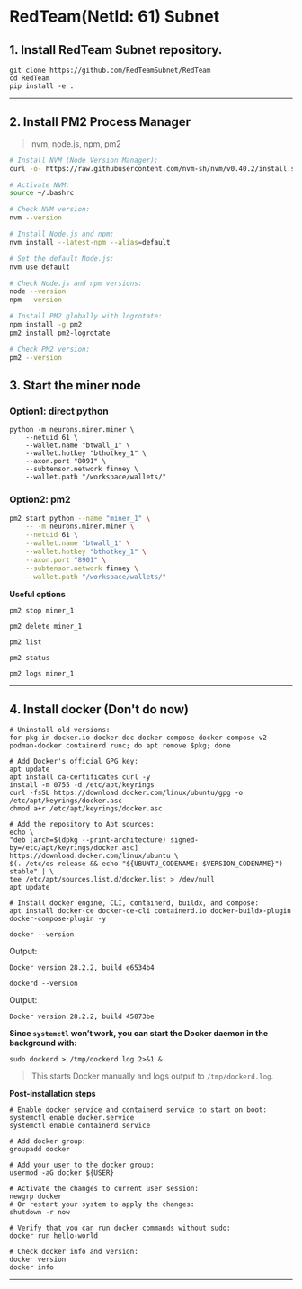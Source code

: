 # RedTeam(NetId: 61) Subnet
## 1. Install RedTeam Subnet repository.
```
git clone https://github.com/RedTeamSubnet/RedTeam
cd RedTeam
pip install -e .
```

-----------------------

## 2. Install PM2 Process Manager
> nvm, node.js, npm, pm2

``` bash
# Install NVM (Node Version Manager):
curl -o- https://raw.githubusercontent.com/nvm-sh/nvm/v0.40.2/install.sh | bash

# Activate NVM:
source ~/.bashrc

# Check NVM version:
nvm --version

# Install Node.js and npm:
nvm install --latest-npm --alias=default

# Set the default Node.js:
nvm use default

# Check Node.js and npm versions:
node --version
npm --version

# Install PM2 globally with logrotate:
npm install -g pm2
pm2 install pm2-logrotate

# Check PM2 version:
pm2 --version
```

## 3. Start the miner node
### Option1: direct python
```
python -m neurons.miner.miner \
    --netuid 61 \
    --wallet.name "btwall_1" \
    --wallet.hotkey "bthotkey_1" \	
    --axon.port "8091" \
    --subtensor.network finney \
    --wallet.path "/workspace/wallets/"
```
### Option2: pm2
``` bash
pm2 start python --name "miner_1" \
    -- -m neurons.miner.miner \
    --netuid 61 \
    --wallet.name "btwall_1" \
    --wallet.hotkey "bthotkey_1" \
    --axon.port "8901" \
    --subtensor.network finney \
    --wallet.path "/workspace/wallets/"
```

**Useful options**
```
pm2 stop miner_1
```

```
pm2 delete miner_1
```

```
pm2 list
```

```
pm2 status
```

```
pm2 logs miner_1
```

----------------------

## 4. Install docker (Don't do now)
```
# Uninstall old versions:
for pkg in docker.io docker-doc docker-compose docker-compose-v2 podman-docker containerd runc; do apt remove $pkg; done

# Add Docker's official GPG key:
apt update
apt install ca-certificates curl -y
install -m 0755 -d /etc/apt/keyrings
curl -fsSL https://download.docker.com/linux/ubuntu/gpg -o /etc/apt/keyrings/docker.asc
chmod a+r /etc/apt/keyrings/docker.asc

# Add the repository to Apt sources:
echo \
"deb [arch=$(dpkg --print-architecture) signed-by=/etc/apt/keyrings/docker.asc] https://download.docker.com/linux/ubuntu \
$(. /etc/os-release && echo "${UBUNTU_CODENAME:-$VERSION_CODENAME}") stable" | \
tee /etc/apt/sources.list.d/docker.list > /dev/null
apt update

# Install docker engine, CLI, containerd, buildx, and compose:
apt install docker-ce docker-ce-cli containerd.io docker-buildx-plugin docker-compose-plugin -y
```


```
docker --version
```
Output:
```
Docker version 28.2.2, build e6534b4
```

```
dockerd --version
```
Output:
```
Docker version 28.2.2, build 45873be
```


**Since `systemctl` won’t work, you can start the Docker daemon in the background with:**
```
sudo dockerd > /tmp/dockerd.log 2>&1 &
```
> This starts Docker manually and logs output to `/tmp/dockerd.log`.

**Post-installation steps**
```
# Enable docker service and containerd service to start on boot:
systemctl enable docker.service
systemctl enable containerd.service

# Add docker group:
groupadd docker

# Add your user to the docker group:
usermod -aG docker ${USER}

# Activate the changes to current user session:
newgrp docker
# Or restart your system to apply the changes:
shutdown -r now

# Verify that you can run docker commands without sudo:
docker run hello-world

# Check docker info and version:
docker version
docker info
```
----------
